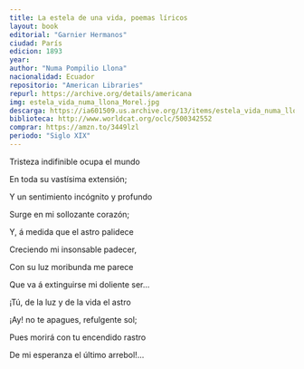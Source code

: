 ```yaml
---
title: La estela de una vida, poemas líricos
layout: book
editorial: "Garnier Hermanos"
ciudad: París
edicion: 1893
year: 
author: "Numa Pompilio Llona"
nacionalidad: Ecuador
repositorio: "American Libraries"
repurl: https://archive.org/details/americana
img: estela_vida_numa_llona_Morel.jpg
descarga: https://ia601509.us.archive.org/13/items/estela_vida_numa_llona_Morel/estela_vida_numa_llona_Morel.pdf
biblioteca: http://www.worldcat.org/oclc/500342552
comprar: https://amzn.to/3449lzl
periodo: "Siglo XIX"
---
```

 
Tristeza indifinible ocupa el mundo
 
En toda su vastísima extensión;

Y un sentimiento incógnito y profundo
 
Surge en mi sollozante corazón;
 
Y, á medida que el astro palidece
 
Creciendo mi insonsable padecer,
 
Con su luz moribunda me parece
 
Que va á extinguirse mi doliente ser...
 
¡Tú, de la luz y de la vida el astro
 
¡Ay! no te apagues, refulgente sol;
 
Pues morirá con tu encendido rastro
 
De mi esperanza el último arrebol!...
